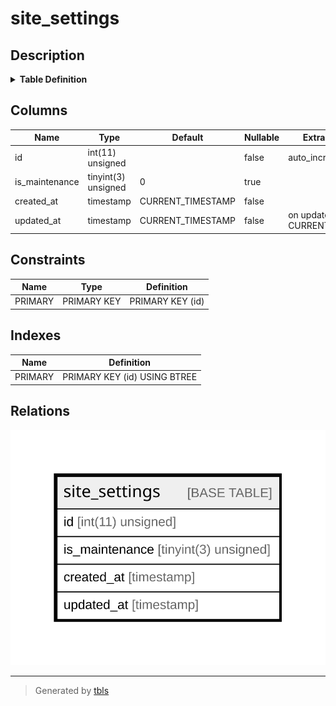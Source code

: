 # site_settings

## Description

<details>
<summary><strong>Table Definition</strong></summary>

```sql
CREATE TABLE `site_settings` (
  `id` int(11) unsigned NOT NULL AUTO_INCREMENT,
  `is_maintenance` tinyint(3) unsigned DEFAULT '0',
  `created_at` timestamp NOT NULL DEFAULT CURRENT_TIMESTAMP,
  `updated_at` timestamp NOT NULL DEFAULT CURRENT_TIMESTAMP ON UPDATE CURRENT_TIMESTAMP,
  PRIMARY KEY (`id`)
) ENGINE=InnoDB DEFAULT CHARSET=utf8mb4 COLLATE=utf8mb4_unicode_ci
```

</details>

## Columns

| Name | Type | Default | Nullable | Extra Definition | Children | Parents | Comment |
| ---- | ---- | ------- | -------- | ---------------- | -------- | ------- | ------- |
| id | int(11) unsigned |  | false | auto_increment |  |  |  |
| is_maintenance | tinyint(3) unsigned | 0 | true |  |  |  |  |
| created_at | timestamp | CURRENT_TIMESTAMP | false |  |  |  |  |
| updated_at | timestamp | CURRENT_TIMESTAMP | false | on update CURRENT_TIMESTAMP |  |  |  |

## Constraints

| Name | Type | Definition |
| ---- | ---- | ---------- |
| PRIMARY | PRIMARY KEY | PRIMARY KEY (id) |

## Indexes

| Name | Definition |
| ---- | ---------- |
| PRIMARY | PRIMARY KEY (id) USING BTREE |

## Relations

![er](site_settings.svg)

---

> Generated by [tbls](https://github.com/k1LoW/tbls)
